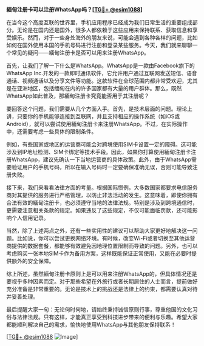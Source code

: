 **緬甸注册卡可以注册WhatsApp吗？[[TG💪+ @esim1088](https://t.me/s/esim1088)]**

在当今这个高度互联的世界里，手机应用程序已经成为我们日常生活的重要组成部分。无论是在国内还是国外，很多人都依赖于这些应用来保持联系、获取信息和享受娱乐。然而，对于一些身处海外的朋友来说，可能会遇到各种各样的问题，比如如何在国外使用本国的手机号码进行注册和登录某些服务。今天，我们就来聊聊一个常见的疑问——緬甸注册卡是否可以用来注册WhatsApp。

首先，让我们了解一下什么是WhatsApp。WhatsApp是一款由Facebook旗下的WhatsApp Inc.开发的一款即时通讯软件，它允许用户通过互联网发送短信、语音通话、视频通话以及分享文件等功能。这款软件在全球范围内都非常受欢迎，尤其是在亚洲地区，包括缅甸在内的许多国家都有大量的用户群体。那么，既然WhatsApp如此普及，那緬甸注册卡究竟能否用于其注册呢？

要回答这个问题，我们需要从几个方面入手。首先，是技术层面的问题。理论上讲，只要你的手机能够连接到互联网，并且支持相应的操作系统（如iOS或Android），就可以尝试使用緬甸注册卡来注册WhatsApp。不过，在实际操作中，还需要考虑一些具体的限制条件。

例如，有些国家或地区的运营商可能会对跨境使用SIM卡设置一定的障碍。这可能涉及到IP地址检测、SIM卡绑定等技术手段。因此，如果你打算使用緬甸注册卡注册WhatsApp，建议先确认一下当地运营商的具体政策。此外，由于WhatsApp需要验证用户的手机号码，所以在输入号码时一定要确保准确无误，否则可能导致注册失败。

接下来，我们来看看法律方面的考量。根据国际惯例，大多数国家都要求电信服务商对其提供的服务进行严格管理，以防止非法活动的发生。这意味着，即使你拥有合法有效的緬甸注册卡，也必须遵守当地的法律法规。特别是涉及到跨境通信时，更需要注意相关条款的规定。如果违反了这些规定，不仅可能面临罚款，还可能影响个人信用记录。

当然，除了上述两点之外，还有一些实用性的建议可以帮助大家更好地解决这一问题。比如说，你可以尝试更换网络环境。有时候，改变Wi-Fi或者切换至其他运营商提供的数据套餐，都能够有效避免因地理位置限制而导致的问题。另外，也可以考虑购买一张本地SIM卡作为备用方案，这样既能保证正常使用，又能在必要时提供额外的安全保障。

综上所述，虽然緬甸注册卡原则上是可以用来注册WhatsApp的，但具体情况还是要视乎多种因素而定。对于那些希望在外旅行或者长期居住的人士而言，提前做好充分准备是非常重要的。无论是技术上的挑战还是法律上的约束，都需要认真对待并妥善处理。

最后提醒大家一句：无论何时何地，请始终秉持诚信原则行事，尊重他国的文化习俗与法律法规。只有这样，才能真正享受到科技进步带来的便利与乐趣。希望大家都能顺利解决自己的需求，愉快地使用WhatsApp与其他朋友保持联系！

[[TG💪+ @esim1088](https://t.me/s/esim1088) ![Image](https://i.postimg.cc/4NQfJmqS/Snipaste-2025-05-13-00-14-12.png)]